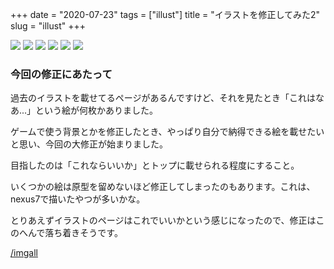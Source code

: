 +++
date = "2020-07-23"
tags = ["illust"]
title = "イラストを修正してみた2"
slug = "illust"
+++

![](/img/yui_10.png)
![](/img/yui_11.png)
![](/img/yui_14.png)
![](/img/yui_16.png)
![](/img/yui_22.png)
![](/img/yui_30.png)

### 今回の修正にあたって

過去のイラストを載せてるページがあるんですけど、それを見たとき「これはなあ...」という絵が何枚かありました。

ゲームで使う背景とかを修正したとき、やっぱり自分で納得できる絵を載せたいと思い、今回の大修正が始まりました。

目指したのは「これならいいか」とトップに載せられる程度にすること。

いくつかの絵は原型を留めないほど修正してしまったのもあります。これは、nexus7で描いたやつが多いかな。

とりあえずイラストのページはこれでいいかという感じになったので、修正はこのへんで落ち着きそうです。

[/imgall](/imgall)
